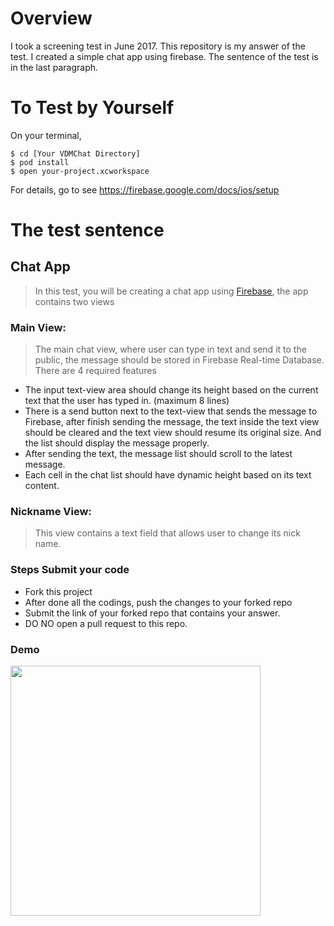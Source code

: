 # Overview

I took a screening test in June 2017. 
This repository is my answer of the test.
I created a simple chat app using firebase.
The sentence of the test is in the last paragraph.

# To Test by Yourself
On your terminal,
```
$ cd [Your VDMChat Directory]
$ pod install
$ open your-project.xcworkspace
```
For details, go to see https://firebase.google.com/docs/ios/setup



# The test sentence

## Chat App

> In this test, you will be creating a chat app using [Firebase](https://firebase.google.com/docs/ios/setup), the app contains two views

### Main View: 
> The main chat view, where user can type in text and send it to the public, the message should be stored in Firebase Real-time Database. There are 4 required features
> 
- The input text-view area should change its height based on the current text that the user has typed in. (maximum 8 lines)
- There is a send button next to the text-view that sends the message to Firebase, after finish sending the message, the text inside the text view should be cleared and the text view should resume its original size. And the list should display the message properly.
- After sending the text, the message list should scroll to the latest message.
- Each cell in the chat list should have dynamic height based on its text content.


### Nickname View: 
> This view contains a text field that allows user to change its nick name.

### Steps Submit your code
- Fork this project 
- After done all the codings, push the changes to your forked repo
- Submit the link of your forked repo that contains your answer.
- DO NO open a pull request to this repo.

### Demo
<img src="./demo.gif" width="400px"/>
